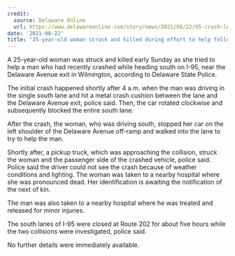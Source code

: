 ```yaml
---
credit:
  source: Delaware Online
  url: https://www.delawareonline.com/story/news/2021/08/22/95-crash-leads-pedestrian-death-during-efforts-help/8237965002/
date: '2021-08-22'
title: "25-year-old woman struck and killed during effort to help following I-95 crash early Sunday"
---
```

A 25-year-old woman was struck and killed early Sunday as she tried to help a man who had recently crashed while heading south on I-95, near the Delaware Avenue exit in Wilmington, according to Delaware State Police.  

The initial crash happened shortly after 4 a.m. when the man was driving in the single south lane and hit a metal crash cushion between the lane and the Delaware Avenue exit, police said. Then, the car rotated clockwise and subsequently blocked the entire south lane. 

After the crash, the woman, who was driving south, stopped her car on the left shoulder of the Delaware Avenue off-ramp and walked into the lane to try to help the man. 

Shortly after, a pickup truck, which was approaching the collision, struck the woman and the passenger side of the crashed vehicle, police said. Police said the driver could not see the crash because of weather conditions and lighting. The woman was taken to a nearby hospital where she was pronounced dead. Her identification is awaiting the notification of the next of kin. 

The man was also taken to a nearby hospital where he was treated and released for minor injuries. 

The south lanes of I-95 were closed at Route 202 for about five hours while the two collisions were investigated, police said. 

No further details were immediately available. 
